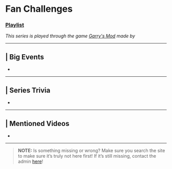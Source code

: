 # Fan Challenges
### [Playlist](https://www.youtube.com/playlist?list=PLwljWXtmIKiR_uZuIR8xD0b_AIMV59aCV)
*This series is played through the game [Garry's Mod]() made by []()*

----

## | Big Events
- 

----

## | Series Trivia
- 

----
 
## | Mentioned Videos
- []()
 
----
 
> **NOTE:** Is something missing or wrong? Make sure you search the site to make sure it’s truly not here first! If it’s still missing, contact the admin [here](../chapter_2.md)!